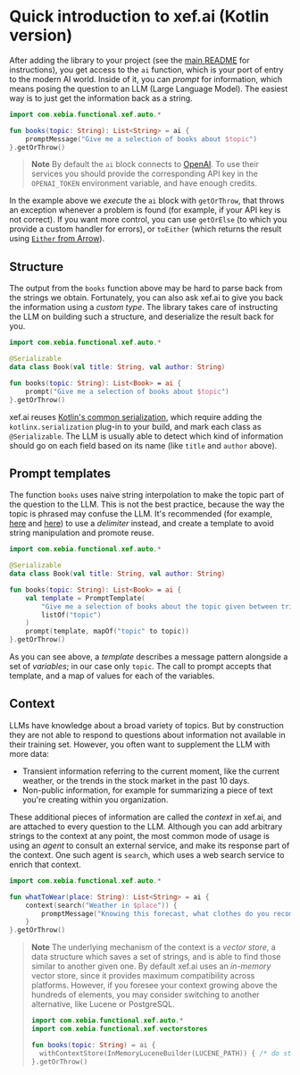 # Quick introduction to xef.ai (Kotlin version)

After adding the library to your project
(see the [main README](https://github.com/xebia-functional/xef/blob/main/README.md) for instructions),
you get access to the `ai` function, which is your port of entry to the modern AI world.
Inside of it, you can _prompt_ for information, which means posing the question to an LLM
(Large Language Model). The easiest way is to just get the information back as a string.

```kotlin
import com.xebia.functional.xef.auto.*

fun books(topic: String): List<String> = ai {
    promptMessage("Give me a selection of books about $topic")
}.getOrThrow()
```

> **Note**
> By default the `ai` block connects to [OpenAI](https://platform.openai.com/).
> To use their services you should provide the corresponding API key in the `OPENAI_TOKEN`
> environment variable, and have enough credits.

In the example above we _execute_ the `ai` block with `getOrThrow`, that throws an exception
whenever a problem is found (for example, if your API key is not correct). If you want more
control, you can use `getOrElse` (to which you provide a custom handler for errors), or
`toEither` (which returns the result using 
[`Either` from Arrow](https://arrow-kt.io/learn/typed-errors/either-and-ior/)).

## Structure

The output from the `books` function above may be hard to parse back from the
strings we obtain. Fortunately, you can also ask xef.ai to give you back the information
using a _custom type_. The library takes care of instructing the LLM on building such
a structure, and deserialize the result back for you.

```kotlin
import com.xebia.functional.xef.auto.*

@Serializable
data class Book(val title: String, val author: String)

fun books(topic: String): List<Book> = ai {
    prompt("Give me a selection of books about $topic")
}.getOrThrow()
```

xef.ai reuses [Kotlin's common serialization](https://kotlinlang.org/docs/serialization.html),
which require adding the `kotlinx.serialization` plug-in to your build, and mark each
class as `@Serializable`. The LLM is usually able to detect which kind of information should
go on each field based on its name (like `title` and `author` above).

## Prompt templates

The function `books` uses naive string interpolation to make the topic part of the question
to the LLM. This is not the best practice, because the way the topic is phrased may confuse
the LLM. It's recommended
(for example, [here](https://www.deeplearning.ai/short-courses/chatgpt-prompt-engineering-for-developers/)
and [here](https://learnprompting.org/docs/intro)) to use a _delimiter_ instead, and create a 
template to avoid string manipulation and promote reuse.

```kotlin
import com.xebia.functional.xef.auto.*

@Serializable
data class Book(val title: String, val author: String)

fun books(topic: String): List<Book> = ai {
    val template = PromptTemplate(
        "Give me a selection of books about the topic given between triple backticks: ```{topic}```",
        listOf("topic")
    )
    prompt(template, mapOf("topic" to topic))
}.getOrThrow()
```

As you can see above, a _template_ describes a message pattern alongside a set of _variables_;
in our case only `topic`. The call to prompt accepts that template, and a map of values for
each of the variables.

## Context

LLMs have knowledge about a broad variety of topics. But by construction they are not able
to respond to questions about information not available in their training set. However, you
often want to supplement the LLM with more data:
- Transient information referring to the current moment, like the current weather, or
  the trends in the stock market in the past 10 days.
- Non-public information, for example for summarizing a piece of text you're creating
  within you organization.

These additional pieces of information are called the _context_ in xef.ai, and are attached
to every question to the LLM. Although you can add arbitrary strings to the context at any
point, the most common mode of usage is using an _agent_ to consult an external service,
and make its response part of the context. One such agent is `search`, which uses a web
search service to enrich that context.

```kotlin
import com.xebia.functional.xef.auto.*

fun whatToWear(place: String): List<String> = ai {
    context(search("Weather in $place")) {
        promptMessage("Knowing this forecast, what clothes do you recommend I should wear?")
    }
}.getOrThrow()
```

> **Note**
> The underlying mechanism of the context is a _vector store_, a data structure which
> saves a set of strings, and is able to find those similar to another given one.
> By default xef.ai uses an _in-memory_ vector store, since it provides maximum
> compatibility across platforms. However, if you foresee your context growing above
> the hundreds of elements, you may consider switching to another alternative, like
> Lucene or PostgreSQL.
> 
> ```kotlin
> import com.xebia.functional.xef.auto.*
> import com.xebia.functional.xef.vectorstores
> 
> fun books(topic: String) = ai {
>   withContextStore(InMemoryLuceneBuilder(LUCENE_PATH)) { /* do stuff */ }
> }.getOrThrow()
> ```
